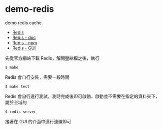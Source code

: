 # demo-redis
demo redis cache

* [Redis](http://redis.io)
* [Redis - doc](http://redis.io/documentation)
* [Redis - npm](https://www.npmjs.com/package/redis)
* [Redis - GUI](http://redisdesktop.com)

先從官方網站下載 Redis，解開壓縮檔之後，執行

```
$ make 
```

Redis 會自行安裝，需要一段時間

```
$ make test
```

Redis 會自行進行測試，測時完成後即可啟動，啟動並不需要在指定的資料夾下，屬於全域的

```
$ redis-server
```

接著在 GUI 的介面中進行連線即可